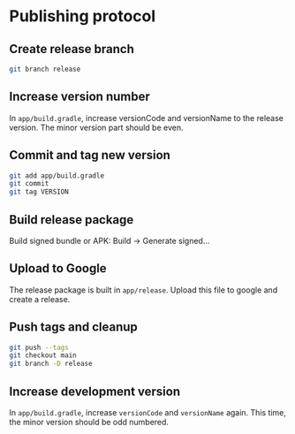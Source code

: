 # Publishing protocol

## Create release branch

```sh
git branch release
```

## Increase version number

In `app/build.gradle`, increase versionCode and versionName to the release version. The minor
version part should be even.

## Commit and tag new version

```sh
git add app/build.gradle
git commit
git tag VERSION
```

## Build release package

Build signed bundle or APK: Build -> Generate signed...

## Upload to Google

The release package is built in `app/release`. Upload this file to google and create a release.

## Push tags and cleanup

```sh
git push --tags
git checkout main
git branch -D release
```

## Increase development version

In `app/build.gradle`, increase `versionCode` and `versionName` again. This time, the minor version
should be odd numbered.
